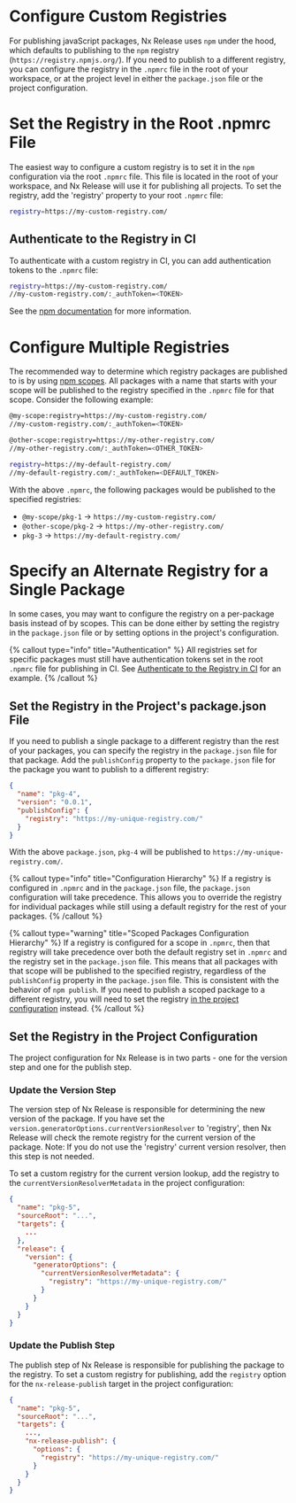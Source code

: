 # Configure Custom Registries

For publishing javaScript packages, Nx Release uses `npm` under the hood, which defaults to publishing to the `npm` registry (`https://registry.npmjs.org/`). If you need to publish to a different registry, you can configure the registry in the `.npmrc` file in the root of your workspace, or at the project level in either the `package.json` file or the project configuration.

# Set the Registry in the Root .npmrc File

The easiest way to configure a custom registry is to set it in the `npm` configuration via the root `.npmrc` file. This file is located in the root of your workspace, and Nx Release will use it for publishing all projects. To set the registry, add the 'registry' property to your root `.npmrc` file:

```bash .npmrc
registry=https://my-custom-registry.com/
```

## Authenticate to the Registry in CI

To authenticate with a custom registry in CI, you can add authentication tokens to the `.npmrc` file:

```bash .npmrc
registry=https://my-custom-registry.com/
//my-custom-registry.com/:_authToken=<TOKEN>
```

See the [npm documentation](https://docs.npmjs.com/cli/v10/configuring-npm/npmrc#auth-related-configuration) for more information.

# Configure Multiple Registries

The recommended way to determine which registry packages are published to is by using [npm scopes](https://docs.npmjs.com/cli/v10/using-npm/scope). All packages with a name that starts with your scope will be published to the registry specified in the `.npmrc` file for that scope. Consider the following example:

```bash .npmrc
@my-scope:registry=https://my-custom-registry.com/
//my-custom-registry.com/:_authToken=<TOKEN>

@other-scope:registry=https://my-other-registry.com/
//my-other-registry.com/:_authToken=<OTHER_TOKEN>

registry=https://my-default-registry.com/
//my-default-registry.com/:_authToken=<DEFAULT_TOKEN>
```

With the above `.npmrc`, the following packages would be published to the specified registries:

- `@my-scope/pkg-1` -> `https://my-custom-registry.com/`
- `@other-scope/pkg-2` -> `https://my-other-registry.com/`
- `pkg-3` -> `https://my-default-registry.com/`

# Specify an Alternate Registry for a Single Package

In some cases, you may want to configure the registry on a per-package basis instead of by scopes. This can be done either by setting the registry in the `package.json` file or by setting options in the project's configuration.

{% callout type="info" title="Authentication" %}
All registries set for specific packages must still have authentication tokens set in the root `.npmrc` file for publishing in CI. See [Authenticate to the Registry in CI](#authenticate-to-the-registry-in-ci) for an example.
{% /callout %}

## Set the Registry in the Project's package.json File

If you need to publish a single package to a different registry than the rest of your packages, you can specify the registry in the `package.json` file for that package. Add the `publishConfig` property to the `package.json` file for the package you want to publish to a different registry:

```json package.json
{
  "name": "pkg-4",
  "version": "0.0.1",
  "publishConfig": {
    "registry": "https://my-unique-registry.com/"
  }
}
```

With the above `package.json`, `pkg-4` will be published to `https://my-unique-registry.com/`.

{% callout type="info" title="Configuration Hierarchy" %}
If a registry is configured in `.npmrc` and in the `package.json` file, the `package.json` configuration will take precedence. This allows you to override the registry for individual packages while still using a default registry for the rest of your packages.
{% /callout %}

{% callout type="warning" title="Scoped Packages Configuration Hierarchy" %}
If a registry is configured for a scope in `.npmrc`, then that registry will take precedence over both the default registry set in `.npmrc` and the registry set in the `package.json` file. This means that all packages with that scope will be published to the specified registry, regardless of the `publishConfig` property in the `package.json` file. This is consistent with the behavior of `npm publish`. If you need to publish a scoped package to a different registry, you will need to set the registry [in the project configuration](#set-the-registry-in-the-project-configuration) instead.
{% /callout %}

## Set the Registry in the Project Configuration

The project configuration for Nx Release is in two parts - one for the version step and one for the publish step.

### Update the Version Step

The version step of Nx Release is responsible for determining the new version of the package. If you have set the `version.generatorOptions.currentVersionResolver` to 'registry', then Nx Release will check the remote registry for the current version of the package. Note: If you do not use the 'registry' current version resolver, then this step is not needed.

To set a custom registry for the current version lookup, add the registry to the `currentVersionResolverMetadata` in the project configuration:

```json project.json
{
  "name": "pkg-5",
  "sourceRoot": "...",
  "targets": {
    ...
  },
  "release": {
    "version": {
      "generatorOptions": {
        "currentVersionResolverMetadata": {
          "registry": "https://my-unique-registry.com/"
        }
      }
    }
  }
}
```

### Update the Publish Step

The publish step of Nx Release is responsible for publishing the package to the registry. To set a custom registry for publishing, add the `registry` option for the `nx-release-publish` target in the project configuration:

```json project.json
{
  "name": "pkg-5",
  "sourceRoot": "...",
  "targets": {
    ...,
    "nx-release-publish": {
      "options": {
        "registry": "https://my-unique-registry.com/"
      }
    }
  }
}
```
